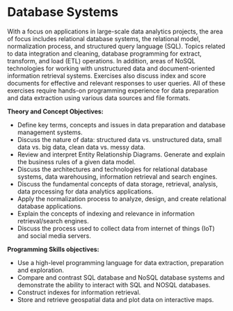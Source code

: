# Database Systems
 
With a focus on applications in large-scale data analytics projects, the area of focus includes relational database systems, the relational model, normalization process, and structured query language (SQL). Topics related to data integration and cleaning, database programming for extract, transform, and load (ETL) operations. In addition, areas of NoSQL technologies for working with unstructured data and document-oriented information retrieval systems. Exercises also discuss index and score documents for effective and relevant responses to user queries. All of these exercises require hands-on programming experience for data preparation and data extraction using various data sources and file formats.

**Theory and Concept Objectives:**
- Define key terms, concepts and issues in data preparation and database
management systems.
- Discuss the nature of data: structured data vs. unstructured data, small
data vs. big data, clean data vs. messy data.
- Review and interpret Entity Relationship Diagrams. Generate and explain
the business rules of a given data model.
- Discuss the architectures and technologies for relational database systems,
data warehousing, information retrieval and search engines.
- Discuss the fundamental concepts of data storage, retrieval, analysis, data
processing for data analytics applications.
- Apply the normalization process to analyze, design, and create relational
database applications.
- Explain the concepts of indexing and relevance in information
retrieval/search engines.
- Discuss the process used to collect data from internet of things (IoT) and social
media servers. 

**Programming Skills objectives:**
- Use a high-level programming language for data extraction, preparation and exploration.
- Compare and contrast SQL database and NoSQL database systems and demonstrate the ability to interact with SQL and NOSQL databases.
- Construct indexes for information retrieval.
- Store and retrieve geospatial data and plot data on interactive maps.
